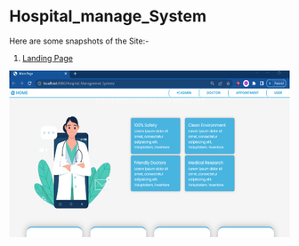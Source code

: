 # Hospital_manage_System

Here are some snapshots of the Site:-
1. <u> Landing Page <u>

<img src="https://github.com/Dibyendu-sk/Hospital_manage_System/blob/main/LANDING_PAGE.PNG" width="600" height="300"/>
